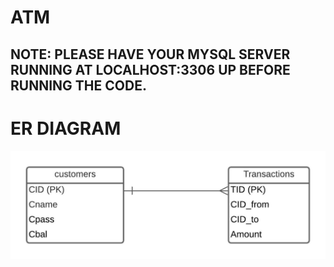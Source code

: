 # ATM
## NOTE: PLEASE HAVE YOUR MYSQL SERVER RUNNING AT LOCALHOST:3306 UP BEFORE RUNNING THE CODE.
# ER DIAGRAM
![alt Screenshot](https://github.com/Ankith-Cirgir/ATM/blob/master/ERD.jpeg "Screenshot1")
